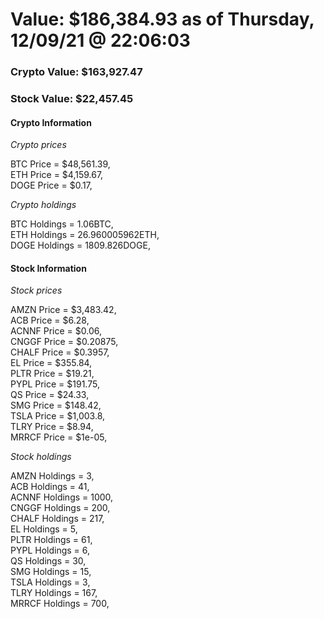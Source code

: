 # Value: $186,384.93 as of Thursday, 12/09/21 @ 22:06:03 

### Crypto Value: $163,927.47

### Stock Value: $22,457.45

#### Crypto Information 
*Crypto prices* 

BTC Price = $48,561.39,  
ETH Price = $4,159.67,  
DOGE Price = $0.17,  


*Crypto holdings* 

BTC Holdings = 1.06BTC,  
ETH Holdings = 26.960005962ETH,  
DOGE Holdings = 1809.826DOGE,  


#### Stock Information 

*Stock prices* 

AMZN Price = $3,483.42,  
ACB Price = $6.28,  
ACNNF Price = $0.06,  
CNGGF Price = $0.20875,  
CHALF Price = $0.3957,  
EL Price = $355.84,  
PLTR Price = $19.21,  
PYPL Price = $191.75,  
QS Price = $24.33,  
SMG Price = $148.42,  
TSLA Price = $1,003.8,  
TLRY Price = $8.94,  
MRRCF Price = $1e-05,  


*Stock holdings* 

AMZN Holdings = 3,  
ACB Holdings = 41,  
ACNNF Holdings = 1000,  
CNGGF Holdings = 200,  
CHALF Holdings = 217,  
EL Holdings = 5,  
PLTR Holdings = 61,  
PYPL Holdings = 6,  
QS Holdings = 30,  
SMG Holdings = 15,  
TSLA Holdings = 3,  
TLRY Holdings = 167,  
MRRCF Holdings = 700,  


